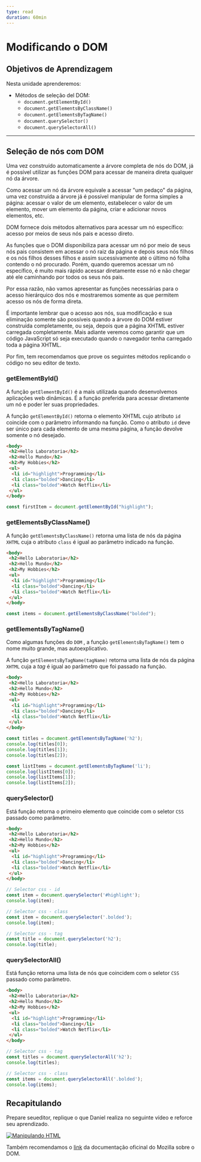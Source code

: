 ```yaml
---
type: read
duration: 60min
---
```


# Modificando o DOM

## Objetivos de Aprendizagem

Nesta unidade aprenderemos:

* Métodos de seleção del DOM:
  - `document.getElementById()`
  - `document.getElementsByClassName()`
  - `document.getElementsByTagName()`
  - `document.querySelector()`
  - `document.querySelectorAll()`

***

## Seleção de nós com DOM

Uma vez construído automaticamente a árvore completa de nós do DOM, já é
possível utilizar as funções DOM para acessar de maneira direta qualquer nó da
árvore.

Como acessar um nó da árvore equivale a acessar "um pedaço" da página, uma vez
construída a árvore já é possível manipular de forma simples a página: acessar o
valor de um elemento, estabelecer o valor de um elemento, mover um elemento da
página, criar e adicionar novos elementos, etc.

DOM fornece dois métodos alternativos para acessar um nó específico: acesso por
meios de seus nós pais e acesso direto.

As funções que o DOM disponibiliza para acessar um nó por meio de seus nós pais
consistem em acessar o nó raiz da página e depois seus nós filhos e os nós
filhos desses filhos e assim sucessivamente até o último nó folha contendo o nó
procurado. Porém, quando queremos acessar um nó específico, é muito mais rápido
acessar diretamente esse nó e não chegar até ele caminhando por todos os seus
nós pais.

Por essa razão, não vamos apresentar as funções necessárias para o acesso
hierárquico dos nós e mostraremos somente as que permitem acesso os nós de forma
direta.

É importante lembrar que o acesso aos nós, sua modificação e sua eliminação
somente são possíveis quando a árvore do DOM estiver construída completamente,
ou seja, depois que a página XHTML estiver carregada completamente. Mais adiante
veremos como garantir que um código JavaScript só seja executado quando o
navegador tenha carregado toda a página XHTML.

Por fim, tem recomendamos que prove os seguintes métodos replicando o código no
seu editor de texto.

### **getElementById()**

A função `getElementById()` é a mais utilizada quando desenvolvemos aplicações
web dinâmicas. É a função preferida para acessar diretamente um nó e poder ler
suas propriedades.

A função `getElementById()` retorna o elemento XHTML cujo atributo `id` coincide
com o parâmetro informando na função. Como o atributo `id` deve ser único para
cada elemento de uma mesma página, a função devolve somente o nó desejado.

```html
<body>
 <h2>Hello Laboratoria</h2>
 <h2>Hello Mundo</h2>
 <h2>My Hobbies</h2>
 <ul>
  <li id="highlight">Programming</li>
  <li class="bolded">Dancing</li>
  <li class="bolded">Watch Netflix</li>
 </ul>
</body>
```

```js
const firstItem = document.getElementById("highlight");
```

### **getElementsByClassName()**

A função `getElementsByClassName()` retorna uma lista de nós da página `XHTML`
cuja o atributo `class` é igual ao parâmetro indicado na função.

```html
<body>
 <h2>Hello Laboratoria</h2>
 <h2>Hello Mundo</h2>
 <h2>My Hobbies</h2>
 <ul>
  <li id="highlight">Programming</li>
  <li class="bolded">Dancing</li>
  <li class="bolded">Watch Netflix</li>
 </ul>
</body>
```

```js
const items = document.getElementsByClassName("bolded");
```

### **getElementsByTagName()**

Como algumas funções do `DOM` , a função `getElementsByTagName()` tem o nome
muito grande, mas autoexplicativo.

A função `getElementsByTagName(tagName)` retorna uma lista de nós da página
`XHTML` cuja a _tag_ é igual ao parâmetro que foi passado na função.

```html
<body>
 <h2>Hello Laboratoria</h2>
 <h2>Hello Mundo</h2>
 <h2>My Hobbies</h2>
 <ul>
  <li id="highlight">Programming</li>
  <li class="bolded">Dancing</li>
  <li class="bolded">Watch Netflix</li>
 </ul>
</body>
```

```js
const titles = document.getElementsByTagName('h2');
console.log(titles[0]);
console.log(titles[1]);
console.log(titles[2]);

const listItems = document.getElementsByTagName('li');
console.log(listItems[0]);
console.log(listItems[1]);
console.log(listItems[2]);
```

### **querySelector()**

Está função retorna o primeiro elemento que coincide com o seletor `CSS` passado
como parâmetro.

```html
<body>
 <h2>Hello Laboratoria</h2>
 <h2>Hello Mundo</h2>
 <h2>My Hobbies</h2>
 <ul>
  <li id="highlight">Programming</li>
  <li class="bolded">Dancing</li>
  <li class="bolded">Watch Netflix</li>
 </ul>
</body>
```

```js
// Selector css - id
const item = document.querySelector('#highlight');
console.log(item);
```

```js
// Selector css - class
const item = document.querySelector('.bolded');
console.log(item);
```

```js
// Selector css - tag
const title = document.querySelector('h2');
console.log(title);
```

### **querySelectorAll()**

Está função retorna uma lista de nós que coincidem com o seletor `CSS` passado
como parâmetro.

```html
<body>
 <h2>Hello Laboratoria</h2>
 <h2>Hello Mundo</h2>
 <h2>My Hobbies</h2>
 <ul>
  <li id="highlight">Programming</li>
  <li class="bolded">Dancing</li>
  <li class="bolded">Watch Netflix</li>
 </ul>
</body>
```

```js
// Selector css - tag
const titles = document.querySelectorAll('h2');
console.log(titles);
```

```js
// Selector css - class
const items = document.querySelectorAll('.bolded');
console.log(items);
```

## Recapitulando

Prepare seueditor, replique o que Daniel realiza no seguinte vídeo e
reforce seu aprendizado.

[![Manipulando
HTML](https://img.youtube.com/vi/6mzK28lEZsI/0.jpg)](https://www.youtube.com/watch?v=6mzK28lEZsI)

Também recomendamos o
[link](https://developer.mozilla.org/pt-PT/docs/Gecko_DOM_Reference/Introduction)
da documentação oficinal do Mozilla sobre o DOM.
